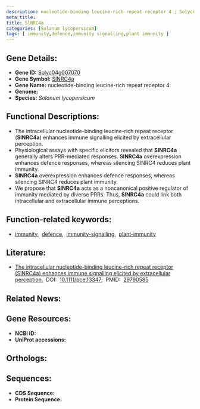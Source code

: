 ```yaml
---
description: nucleotide-binding leucine-rich repeat receptor 4 ; Solyc04g007070 ; Solanum lycopersicum
meta_title:
title: SlNRC4a
categories: [Solanum lycopersicum]
tags: [ immunity,defence,immunity signalling,plant immunity ]
---
```


## Gene Details:
- **Gene ID:** [Solyc04g007070]()
- **Gene Symbol:** <u>SlNRC4a</u>
- **Gene Name:** nucleotide-binding leucine-rich repeat receptor 4
- **Genome:** []()
- **Species:** *Solanum lycopersicum*

## Functional Descriptions:
   - The intracellular nucleotide-binding leucine-rich repeat receptor (**SlNRC4a**) enhances immune signalling elicited by extracellular perception.
   - Physiological assays with specific elicitors revealed that **SlNRC4a** generally alters PRR-mediated responses. **SlNRC4a** overexpression enhances defence responses, whereas silencing SlNRC4 reduces plant immunity.
   - **SlNRC4a** overexpression enhances defence responses, whereas silencing SlNRC4 reduces plant immunity.
   - We propose that **SlNRC4a** acts as a noncanonical positive regulator of immunity mediated by diverse PRRs. Thus, **SlNRC4a** could link both intracellular and extracellular immune perceptions.

## Function-related keywords:
   - [immunity](/tags/immunity/),&nbsp;&nbsp;[defence](/tags/defence/),&nbsp;&nbsp;[immunity-signalling](/tags/immunity-signalling/),&nbsp;&nbsp;[plant-immunity](/tags/plant-immunity/)

## Literature:
   - [The intracellular nucleotide-binding leucine-rich repeat receptor (SlNRC4a) enhances immune signalling elicited by extracellular perception.](https://doi.org/10.1111/pce.13347)&nbsp;&nbsp;DOI:&nbsp;&nbsp;[10.1111/pce.13347](https://doi.org/10.1111/pce.13347);&nbsp;&nbsp;PMID:&nbsp;&nbsp;[29790585](https://pubmed.ncbi.nlm.nih.gov/29790585/)

## Related News:

## Gene Resources:
- **NCBI ID:**  [](https://www.ncbi.nlm.nih.gov/gene/?term=)
- **UniProt accessions:**  [](https://www.uniprot.org/uniprotkb//entry)

## Orthologs:

## Sequences:
- **CDS Sequence:**
- **Protein Sequence:**
